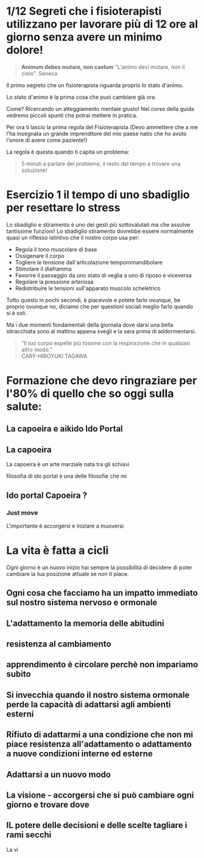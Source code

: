 
# 1/12 Segreti che i fisioterapisti utilizzano per lavorare più di 12 ore al giorno senza avere un minimo dolore!


> **Animum debes mutare, non caelum** 
>"L'animo devi mutare, non il cielo".
Seneca

Il primo segreto che un fisioterapista riguarda proprio lo stato d'animo.

Lo stato d'animo è la prima cosa che puoi  cambiare già ora.

Come? Ricercando un atteggiamento mentale giusto!
Nel corso della guida vedremo piccoli spunti che potrai mettere in pratica.

Per ora ti lascio la prima regola del Fisioterapista (Devo ammettere che a me l'ha insegnata un grande imprenditore del mio paese natio che ho avuto l'onore di avere come paziente!)

La regola è questa quando ti capita un problema: 

> 5 minuti a parlare del problema, il resto del tempo a trovare una soluzione!

#  Esercizio 1 il tempo di uno sbadiglio per resettare lo stress 

Lo sbadiglio e stiramento è uno dei gesti più sottovalutati ma che assolve tantissime funzioni! 
Lo sbadiglio stiramento dovrebbe essere normalmente quasi un riflesso istintivo che il nostro corpo usa per:

- Regola il tono muscolare di base
- Ossigenare il corpo 
- Togliere le tensione dall'articolazione temporomandibolare
- Stimolare il diaframma
- Favorire il passaggio da uno stato di veglia a uno di riposo e viceversa 
- Regolare la pressione arteriosa
- Redistribuire le tensioni sull'apparato muscolo scheletrico

Tutto questo in pochi secondi, è piacevole e potete farlo ovunque, be proprio ovunque no, diciamo che per questioni sociali meglio farlo quando si è soli.

Ma i due momenti fondamentali della giornata dove darsi una bella stiracchiata sono al mattino appena svegli e la sera prima di addormentarsi.

> “Il tuo corpo espelle più tossine con la respirazione che in qualsiasi altro modo.”  
> CARY-HIROYUKI TAGAWA


# Formazione che devo ringraziare per l'80% di quello che so oggi sulla salute:


## La capoeira e aikido Ido Portal 


## La capoeira

La capoeira è un arte marziale nata tra gli schiavi 

filosofia di ido portal è una delle filosofie che mi



## Ido portal  Capoeira ?


### Just move

L'importante è accorgersi e iniziare a muoversi 


# La vita è fatta a cicli

Ogni giorno è un nuovo inizio hai sempre la possibilità di decidere di poter cambiare la tua posizione attuale se non ti piace.

## Ogni cosa che facciamo ha un impatto immediato sul nostro sistema nervoso e ormonale

## L'adattamento la memoria delle abitudini

## resistenza al cambiamento 

## apprendimento è circolare perchè non impariamo subito


## Si invecchia quando il nostro sistema ormonale perde la capacità di adattarsi agli ambienti esterni


## Rifiuto di adattarmi a una condizione che non mi piace resistenza all'adattamento o adattamento a nuove condizioni interne ed esterne

## Adattarsi a un nuovo modo 



## La visione - accorgersi che si può cambiare ogni giorno e trovare dove

## IL potere delle decisioni e delle scelte tagliare i rami secchi

La vi


<!--stackedit_data:
eyJoaXN0b3J5IjpbMTIxMzkyMzM3NCwxNjc4NTEwNDldfQ==
-->